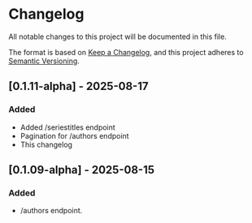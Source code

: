 # Changelog

All notable changes to this project will be documented in this file.

The format is based on [Keep a Changelog](https://keepachangelog.com/en/1.1.0/),
and this project adheres to [Semantic Versioning](https://semver.org/spec/v2.0.0.html).

## [0.1.11-alpha] - 2025-08-17

### Added

- Added /seriestitles endpoint
- Pagination for /authors endpoint
- This changelog

## [0.1.09-alpha] - 2025-08-15

### Added

- /authors endpoint.
